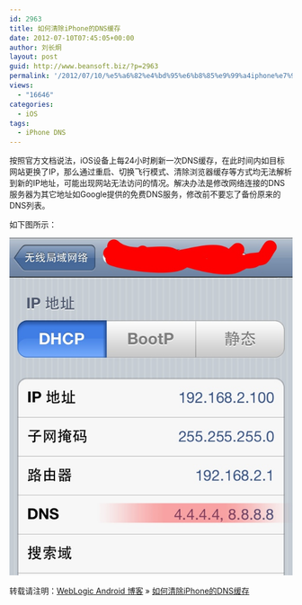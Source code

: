 ```yaml
---
id: 2963
title: 如何清除iPhone的DNS缓存
date: 2012-07-10T07:45:05+00:00
author: 刘长炯
layout: post
guid: http://www.beansoft.biz/?p=2963
permalink: '/2012/07/10/%e5%a6%82%e4%bd%95%e6%b8%85%e9%99%a4iphone%e7%9a%84dns%e7%bc%93%e5%ad%98/'
views:
  - "16646"
categories:
  - iOS
tags:
  - iPhone DNS
---
```

按照官方文档说法，iOS设备上每24小时刷新一次DNS缓存，在此时间内如目标网站更换了IP，那么通过重启、切换飞行模式、清除浏览器缓存等方式均无法解析到新的IP地址，可能出现网站无法访问的情况。解决办法是修改网络连接的DNS服务器为其它地址如Google提供的免费DNS服务，修改前不要忘了备份原来的DNS列表。

如下图所示：

[<img class="alignnone size-full" alt="20120710-074558.jpg" src="wp-content/uploads/2012/07/20120710-074558.jpg" />](wp-content/uploads/2012/07/20120710-074558.jpg)

转载请注明：[WebLogic Android 博客](http://www.beansoft.biz) &raquo; [如何清除iPhone的DNS缓存](http://www.beansoft.biz/2012/07/10/%e5%a6%82%e4%bd%95%e6%b8%85%e9%99%a4iphone%e7%9a%84dns%e7%bc%93%e5%ad%98/)